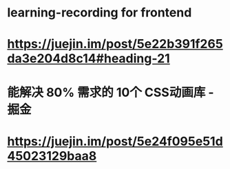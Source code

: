 learning-recording for frontend
============================== 
# https://juejin.im/post/5e22b391f265da3e204d8c14#heading-21
# 能解决 80% 需求的 10个 CSS动画库 - 掘金
# https://juejin.im/post/5e24f095e51d45023129baa8
